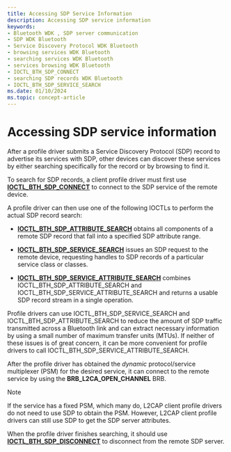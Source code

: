 ```yaml
---
title: Accessing SDP Service Information
description: Accessing SDP service information
keywords:
- Bluetooth WDK , SDP server communication
- SDP WDK Bluetooth
- Service Discovery Protocol WDK Bluetooth
- browsing services WDK Bluetooth
- searching services WDK Bluetooth
- services browsing WDK Bluetooth
- IOCTL_BTH_SDP_CONNECT
- searching SDP records WDK Bluetooth
- IOCTL_BTH_SDP_SERVICE_SEARCH
ms.date: 01/10/2024
ms.topic: concept-article
---
```


# Accessing SDP service information

After a profile driver submits a Service Discovery Protocol (SDP) record to advertise its services with SDP, other devices can discover these services by either searching specifically for the record or by browsing to find it.

To search for SDP records, a client profile driver must first use [**IOCTL_BTH_SDP_CONNECT**](/windows-hardware/drivers/ddi/bthioctl/ni-bthioctl-ioctl_bth_sdp_connect) to connect to the SDP service of the remote device.

A profile driver can then use one of the following IOCTLs to perform the actual SDP record search:

- [**IOCTL_BTH_SDP_ATTRIBUTE_SEARCH**](/windows-hardware/drivers/ddi/bthioctl/ni-bthioctl-ioctl_bth_sdp_attribute_search) obtains all components of a remote SDP record that fall into a specified SDP attribute range.

- [**IOCTL_BTH_SDP_SERVICE_SEARCH**](/windows-hardware/drivers/ddi/bthioctl/ni-bthioctl-ioctl_bth_sdp_service_search) issues an SDP request to the remote device, requesting handles to SDP records of a particular service class or classes.

- [**IOCTL_BTH_SDP_SERVICE_ATTRIBUTE_SEARCH**](/windows-hardware/drivers/ddi/bthioctl/ni-bthioctl-ioctl_bth_sdp_service_attribute_search) combines IOCTL_BTH_SDP_ATTRIBUTE_SEARCH and IOCTL_BTH_SDP_SERVICE_ATTRIBUTE_SEARCH and returns a usable SDP record stream in a single operation.

Profile drivers can use IOCTL_BTH_SDP_SERVICE_SEARCH and IOCTL_BTH_SDP_ATTRIBUTE_SEARCH to reduce the amount of SDP traffic transmitted across a Bluetooth link and can extract necessary information by using a small number of maximum transfer units (MTUs). If neither of these issues is of great concern, it can be more convenient for profile drivers to call IOCTL_BTH_SDP_SERVICE_ATTRIBUTE_SEARCH.

After the profile driver has obtained the *dynamic* protocol/service multiplexer (PSM) for the desired service, it can connect to the remote service by using the **BRB_L2CA_OPEN_CHANNEL** BRB.

> [!NOTE]
> If the service has a fixed PSM, which many do, L2CAP client profile drivers do not need to use SDP to obtain the PSM. However, L2CAP client profile drivers can still use SDP to get the SDP server attributes.

When the profile driver finishes searching, it should use [**IOCTL_BTH_SDP_DISCONNECT**](/windows-hardware/drivers/ddi/bthioctl/ni-bthioctl-ioctl_bth_sdp_disconnect) to disconnect from the remote SDP server.
